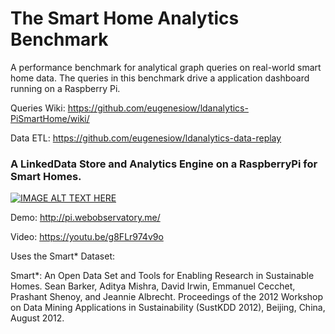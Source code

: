# The Smart Home Analytics Benchmark
A performance benchmark for analytical graph queries on real-world smart home data. The queries in this benchmark drive a application dashboard running on a Raspberry Pi.

Queries Wiki: https://github.com/eugenesiow/ldanalytics-PiSmartHome/wiki/

Data ETL: https://github.com/eugenesiow/ldanalytics-data-replay

### A LinkedData Store and Analytics Engine on a RaspberryPi for Smart Homes.
[![IMAGE ALT TEXT HERE](https://img.youtube.com/vi/g8FLr974v9o/0.jpg)](https://www.youtube.com/watch?v=g8FLr974v9o)

Demo: http://pi.webobservatory.me/

Video: https://youtu.be/g8FLr974v9o

Uses the Smart* Dataset:

Smart*: An Open Data Set and Tools for Enabling Research in Sustainable Homes. Sean Barker, Aditya Mishra, David Irwin, Emmanuel Cecchet, Prashant Shenoy, and Jeannie Albrecht. Proceedings of the 2012 Workshop on Data Mining Applications in Sustainability (SustKDD 2012), Beijing, China, August 2012.
